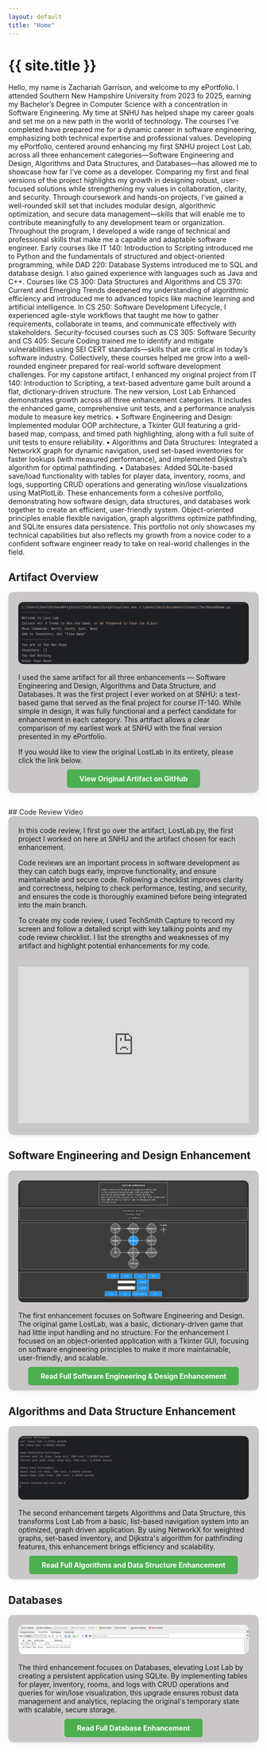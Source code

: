 ```yaml
---
layout: default
title: "Home"
---
```


# {{ site.title }}

Hello, my name is Zachariah Garrison, and welcome to my ePortfolio. I attended Southern New Hampshire University from 2023 to 2025, earning my Bachelor’s Degree in Computer Science with a concentration in Software Engineering. My time at SNHU has helped shape my career goals and set me on a new path in the world of technology. The courses I’ve completed have prepared me for a dynamic career in software engineering, emphasizing both technical expertise and professional values.
Developing my ePortfolio, centered around enhancing my first SNHU project Lost Lab, across all three enhancement categories—Software Engineering and Design, Algorithms and Data Structures, and Databases—has allowed me to showcase how far I’ve come as a developer. Comparing my first and final versions of the project highlights my growth in designing robust, user-focused solutions while strengthening my values in collaboration, clarity, and security. Through coursework and hands-on projects, I’ve gained a well-rounded skill set that includes modular design, algorithmic optimization, and secure data management—skills that will enable me to contribute meaningfully to any development team or organization.
Throughout the program, I developed a wide range of technical and professional skills that make me a capable and adaptable software engineer. Early courses like IT 140: Introduction to Scripting introduced me to Python and the fundamentals of structured and object-oriented programming, while DAD 220: Database Systems introduced me to SQL and database design. I also gained experience with languages such as Java and C++. Courses like CS 300: Data Structures and Algorithms and CS 370: Current and Emerging Trends deepened my understanding of algorithmic efficiency and introduced me to advanced topics like machine learning and artificial intelligence. In CS 250: Software Development Lifecycle, I experienced agile-style workflows that taught me how to gather requirements, collaborate in teams, and communicate effectively with stakeholders. Security-focused courses such as CS 305: Software Security and CS 405: Secure Coding trained me to identify and mitigate vulnerabilities using SEI CERT standards—skills that are critical in today’s software industry. Collectively, these courses helped me grow into a well-rounded engineer prepared for real-world software development challenges.
For my capstone artifact, I enhanced my original project from IT 140: Introduction to Scripting, a text-based adventure game built around a flat, dictionary-driven structure. The new version, Lost Lab Enhanced demonstrates growth across all three enhancement categories. It includes the enhanced game, comprehensive unit tests, and a performance analysis module to measure key metrics.
•	Software Engineering and Design: Implemented modular OOP architecture, a Tkinter GUI featuring a grid-based map, compass, and timed path highlighting, along with a full suite of unit tests to ensure reliability.
•	Algorithms and Data Structures: Integrated a NetworkX graph for dynamic navigation, used set-based inventories for faster lookups (with measured performance), and implemented Dijkstra’s algorithm for optimal pathfinding.
•	Databases: Added SQLite-based save/load functionality with tables for player data, inventory, rooms, and logs, supporting CRUD operations and generating win/lose visualizations using MatPlotLib.
These enhancements form a cohesive portfolio, demonstrating how software design, data structures, and databases work together to create an efficient, user-friendly system. Object-oriented principles enable flexible navigation, graph algorithms optimize pathfinding, and SQLite ensures data persistence. This portfolio not only showcases my technical capabilities but also reflects my growth from a novice coder to a confident software engineer ready to take on real-world challenges in the field.


## Artifact Overview

<div style="background-color: #c9c7c7; padding: 20px; border-radius: 10px; box-shadow: 0 2px 5px rgba(0,0,0,0.1); margin-bottom: 30px;">

<!-- OG Running Screenshot -->
<div style="text-align:center; margin-bottom: 15px;">
  <img src="images/OG Running.png" alt="Original LostLab Running Screenshot" style="max-width:100%; border-radius:10px;">
</div>

I used the same artifact for all three enhancements — Software Engineering and Design, Algorithms and Data Structure, and Databases. 
It was the first project I ever worked on at SNHU: a text-based game that served as the final project for course IT-140. 
While simple in design, it was fully functional and a perfect candidate for enhancement in each category. 
This artifact allows a clear comparison of my earliest work at SNHU with the final version presented in my ePortfolio. 

If you would like to view the original LostLab in its entirety, please click the link below.

<div style="text-align:center; margin-top:20px;">
  <a href="https://github.com/zag2493/zag2493.github.io/blob/main/OriginalLostLab.py" 
     target="_blank" 
     rel="noopener noreferrer"
     style="background-color:#4CAF50; color:white; padding:10px 25px; text-decoration:none; border-radius:5px; font-weight:bold;">
     View Original Artifact on GitHub
  </a>
</div>

</div>
## Code Review Video

<div style="display: flex; flex-wrap: wrap; gap: 20px; align-items: flex-start; background-color: #c9c7c7; padding: 20px; border-radius: 10px; box-shadow: 0 2px 5px rgba(0,0,0,0.1);">

<div style="flex: 1; min-width: 300px;">
In this code review, I first go over the artifact, LostLab.py, the first project I worked on here at SNHU and the artifact chosen for each enhancement. 

Code reviews are an important process in software development as they can catch bugs early, improve functionality, and ensure maintainable and secure code. Following a checklist improves clarity and correctness, helping to check performance, testing, and security, and ensures the code is thoroughly examined before being integrated into the main branch.

To create my code review, I used TechSmith Capture to record my screen and follow a detailed script with key talking points and my code review checklist. I list the strengths and weaknesses of my artifact and highlight potential enhancements for my code.

</div>

<div style="flex: 1; min-width: 300px;">
<iframe width="100%" height="315" 
        src="https://www.youtube.com/embed/t0SVgCdGR3Q"
        title="YouTube video player" 
        frameborder="0" 
        allowfullscreen>
</iframe>
</div>

</div>

## Software Engineering and Design Enhancement

<div style="background-color: #c9c7c7; padding: 20px; border-radius: 10px; box-shadow: 0 2px 5px rgba(0,0,0,0.1); margin-bottom: 30px;">

<!-- Final Game Running Screenshot -->
<div style="text-align:center; margin-bottom: 15px;">
  <img src="images/FinalGameRunning.png" alt="Final LostLab Enhanced Running Screenshot" style="max-width:100%; border-radius:10px;">
</div>

The first enhancement focuses on Software Engineering and Design. The original game LostLab, was a basic, dictionary-driven game that had little input handling and no structure. For the enhancement I focused on an object-oriented application with a Tkinter GUI, focusing on software engineering principles to make it more maintainable, user-friendly, and scalable. 

<div style="text-align:center; margin-top:20px;">
<a href="/enhancements/software_design/" 
   style="background-color:#4CAF50; color:white; padding:10px 25px; text-decoration:none; border-radius:5px; font-weight:bold;">
   Read Full Software Engineering & Design Enhancement
</a>
</div>

</div>

## Algorithms and Data Structure Enhancement 

<div style="background-color: #c9c7c7; padding: 20px; border-radius: 10px; box-shadow: 0 2px 5px rgba(0,0,0,0.1); margin-bottom: 30px;">

<!-- Performance Screenshot -->
<div style="text-align:center; margin-bottom: 15px;">
  <img src="images/performance.png" alt="Lost Lab Performance Screenshot" style="max-width:100%; border-radius:10px;">
</div>


The second enhancement targets Algorithms and Data Structure, this transforms Lost Lab from a basic, list-based navigation system into an optimized, graph driven application. By using NetworkX for weighted graphs, set-based inventory, and Dijkstra's algorithm for pathfinding features, this enhancement brings efficiency and scalability.

<div style="text-align:center; margin-top:20px;">
<a href="/enhancements/algorithms/" 
   style="background-color:#4CAF50; color:white; padding:10px 25px; text-decoration:none; border-radius:5px; font-weight:bold;">
   Read Full Algorithms and Data Structure Enhancement
</a>
</div>

</div> 

## Databases

<div style="background-color: #c9c7c7; padding: 20px; border-radius: 10px; box-shadow: 0 2px 5px rgba(0,0,0,0.1); margin-bottom: 30px;">

<!-- Database Screenshot -->
<div style="text-align:center; margin-bottom: 15px;">
  <img src="images/db.png" alt="Lost Lab Database Screenshot" style="max-width:100%; border-radius:10px;">
</div>

The third enhancement focuses on Databases, elevating Lost Lab by creating a persistent application using SQLite. By implementing tables for player, inventory, rooms, and logs with CRUD operations and queries for win/lose visualization, this upgrade ensures robust data management and analytics, replacing the original's temporary state with scalable, secure storage. 

<div style="text-align:center; margin-top:20px;">
<a href="/enhancements/databases/" 
   style="background-color:#4CAF50; color:white; padding:10px 25px; text-decoration:none; border-radius:5px; font-weight:bold;">
   Read Full Database Enhancement
</a>
</div>

</div>
